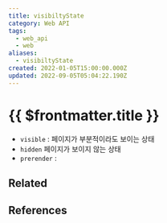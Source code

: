 ```yaml
---
title: visibiltyState
category: Web API
tags:
  - web_api
  - web
aliases:
  - visibiltyState
created: 2022-01-05T15:00:00.000Z
updated: 2022-09-05T05:04:22.190Z
---
```


# {{ $frontmatter.title }}

- `visible` : 페이지가 부분적이라도 보이는 상태
- `hidden` 페이지가 보이지 않는 상태
- `prerender` :

## Related

## References
